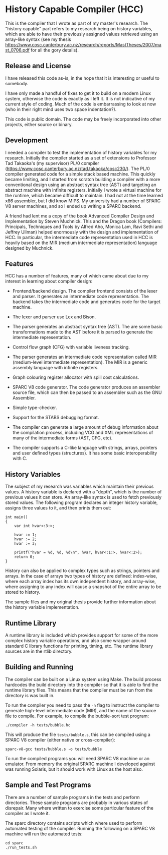 History Capable Compiler (HCC)
==============================

This is the compiler that I wrote as part of my master's research. The
"history capable" part refers to my research being on history
variables, which are able to have their previously assigned values
retrieved using an array-like syntax (see my thesis
https://www.cosc.canterbury.ac.nz/research/reports/MastTheses/2007/mast_0706.pdf
for all the gory details).

Release and License
-------------------

I have released this code as-is, in the hope that it is interesting or
useful to somebody.

I have only made a handful of fixes to get it to build on a modern
Linux system, otherwise the code is exactly as I left it. It is not
indicative of my current style of coding. Much of the code is
embarrassing to look at now (who in their right mind uses two space
indentation?).

This code is public domain. The code may be freely incorporated into
other projects, either source or binary.

Development
-----------

I needed a compiler to test the implementation of history variables
for my research. Initially the compiler started as a set of extensions
to Professor Tad Takaoka's (my supervisor) PL/0 compiler
(https://www.cosc.canterbury.ac.nz/tad.takaoka/cosc230/). The PL/0
compiler generated code for a simple stack based machine. This quickly
became limiting, and I started from scratch building a compiler with a
more conventional design using an abstract syntax tree (AST) and
targeting an abstract machine with infinite registers. Initially I
wrote a virtual machine for the runtime, which became difficult to
maintain. I had not at the time learned x86 assembler, but I did know
MIPS. My university had a number of SPARC V8 server machines, and so I
ended up writing a SPARC backend.

A friend had lent me a copy of the book Advanced Compiler Design and
Implementation by Steven Muchnick. This and the Dragon book
(Compilers: Principals, Techniques and Tools by Alfred Aho, Monica
Lam, Ravi Sethi and Jeffrey Ullman) helped enormously with the design
and implementation of HCC. In particular, the intermediate code
representation used in HCC is heavily based on the MIR (medium
intermediate representation) language designed by Muchnick.

Features
--------

HCC has a number of features, many of which came about due to my
interest in learning about compiler design:

 * Frontend/backend design. The compiler frontend consists of the lexer
   and parser. It generates an intermediate code representation. The
   backend takes the intermediate code and generates code for the target
   machine.

 * The lexer and parser use Lex and Bison.

 * The parser generates an abstract syntax tree (AST). The are some basic
   transformations made to the AST before it is parsed to generate the
   intermediate representation.

 * Control flow graph (CFG) with variable liveness tracking.

 * The parser generates an intermediate code representation called MIR
   (medium-level intermediate representation). The MIR is a generic
   assembly language with infinite registers.

 * Graph colouring register allocator with spill cost calculations.

 * SPARC V8 code generator. The code generator produces an assembler source
   file, which can then be passed to an assembler such as the GNU Assembler.

 * Simple type-checker.

 * Support for the STABS debugging format.

 * The compiler can generate a large amount of debug information about the
   compilation process, including VCG and XML representations of many of
   the intermediate forms (AST, CFG, etc).

 * The compiler supports a C-like language with strings, arrays,
   pointers and user defined types (structures). It has some basic
   interoperability with C.

History Variables
-----------------

The subject of my research was variables which maintain their previous
values. A history variable is declared with a "depth", which is the
number of previous values it can store. An array-like syntax is used
to fetch previously stored values. The following program declares an
integer history variable, assigns three values to it, and then prints
them out:

```
int main()
{
    var int hvar<:3:>;

    hvar := 1;
    hvar := 2;
    hvar := 3;

    printf("hvar = %d, %d, %d\n", hvar, hvar<:1:>, hvar<:2>);
    return 0;
}
```

History can also be applied to complex types such as strings, pointers
and arrays. In the case of arrays two types of history are defined:
index-wise, where each array index has its own independent history,
and array-wise, where assigning to any index will cause a snapshot of
the entire array to be stored to history.

The sample files and my original thesis provide further information
about the history variable implementation.

Runtime Library
---------------

A runtime library is included which provides support for some of the
more complex history variable operations, and also some wrapper around
standard C library functions for printing, timing, etc. The runtime
library sources are in the rtlib directory.

Building and Running
--------------------

The compiler can be built on a Linux system using Make. The build
process hardcodes the build directory into the compiler so that it is
able to find the runtime library files. This means that the compiler
must be run from the directory is was built in.

To run the compiler you need to pass the ```-h``` flag to instruct the
compiler to generate high-level intermediate code (MIR), and the name
of the source file to compile. For example, to compile the bubble-sort
test program:

```
./compiler -h tests/bubble.hc
```

This will produce the file ```tests/bubble.s```, this can be compiled
using a SPARC V8 compiler (either native or cross-compiler):

```
sparc-v8-gcc tests/bubble.s -o tests/bubble
```

To run the compiled programs you will need SPARC V8 machine or an
emulator. From memory the original SPARC machine I developed against
was running Solaris, but it should work with Linux as the host also.

Sample and Test Programs
------------------------

There are a number of sample programs in the tests and perform
directories. These sample programs are probably in various states of
disrepair. Many where written to exercise some particular feature of
the compiler as I wrote it.

The sparc directory contains scripts which where used to perform
automated testing of the compiler. Running the following on a SPARC V8
machine will run the automated tests:

```
cd sparc
./run_tests.sh
```
